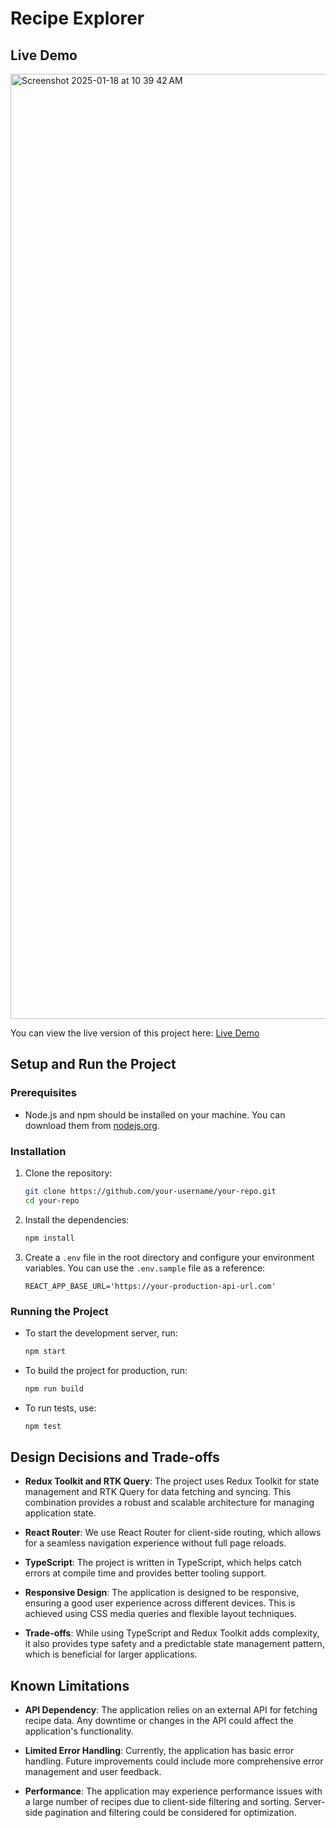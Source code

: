 # Recipe Explorer

## Live Demo

<img width="1512" alt="Screenshot 2025-01-18 at 10 39 42 AM" src="https://github.com/user-attachments/assets/7abd24e5-32cc-44f9-b23e-6eff01a941d1" />


You can view the live version of this project here: [Live Demo](https://recipe-explorer-ejiro.vercel.app/)

## Setup and Run the Project

### Prerequisites

- Node.js and npm should be installed on your machine. You can download them from [nodejs.org](https://nodejs.org/).

### Installation

1. Clone the repository:

   ```bash
   git clone https://github.com/your-username/your-repo.git
   cd your-repo
   ```

2. Install the dependencies:

   ```bash
   npm install
   ```

3. Create a `.env` file in the root directory and configure your environment variables. You can use the `.env.sample` file as a reference:
   ```env
   REACT_APP_BASE_URL='https://your-production-api-url.com'
   ```

### Running the Project

- To start the development server, run:

  ```bash
  npm start
  ```

- To build the project for production, run:

  ```bash
  npm run build
  ```

- To run tests, use:
  ```bash
  npm test
  ```

## Design Decisions and Trade-offs

- **Redux Toolkit and RTK Query**: The project uses Redux Toolkit for state management and RTK Query for data fetching and syncing. This combination provides a robust and scalable architecture for managing application state.

- **React Router**: We use React Router for client-side routing, which allows for a seamless navigation experience without full page reloads.

- **TypeScript**: The project is written in TypeScript, which helps catch errors at compile time and provides better tooling support.

- **Responsive Design**: The application is designed to be responsive, ensuring a good user experience across different devices. This is achieved using CSS media queries and flexible layout techniques.

- **Trade-offs**: While using TypeScript and Redux Toolkit adds complexity, it also provides type safety and a predictable state management pattern, which is beneficial for larger applications.

## Known Limitations

- **API Dependency**: The application relies on an external API for fetching recipe data. Any downtime or changes in the API could affect the application's functionality.

- **Limited Error Handling**: Currently, the application has basic error handling. Future improvements could include more comprehensive error management and user feedback.

- **Performance**: The application may experience performance issues with a large number of recipes due to client-side filtering and sorting. Server-side pagination and filtering could be considered for optimization.
